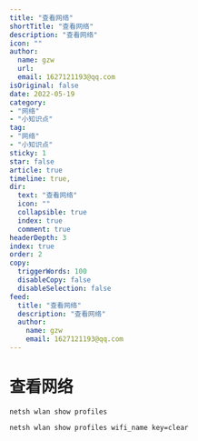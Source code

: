 ```yaml
---
title: "查看网络"
shortTitle: "查看网络"
description: "查看网络"
icon: ""
author: 
  name: gzw
  url: 
  email: 1627121193@qq.com
isOriginal: false
date: 2022-05-19
category: 
- "网络"
- "小知识点"
tag:
- "网络"
- "小知识点"
sticky: 1
star: false
article: true
timeline: true,
dir:
  text: "查看网络"
  icon: ""
  collapsible: true
  index: true
  comment: true
headerDepth: 3
index: true
order: 2
copy:
  triggerWords: 100
  disableCopy: false
  disableSelection: false
feed:
  title: "查看网络"
  description: "查看网络"
  author:
    name: gzw
    email: 1627121193@qq.com
---
```


# 查看网络
```shell
netsh wlan show profiles

netsh wlan show profiles wifi_name key=clear
```